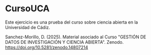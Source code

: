 # CursoUCA

Este ejercicio es una prueba del curso sobre ciencia abierta en la Universidad de Cádiz.


Sanchez-Morillo, D. (2025). Material asociado al Curso "GESTIÓN DE DATOS DE INVESTIGACIÓN Y CIENCIA ABIERTA". 
Zenodo. https://doi.org/10.5281/zenodo.14807214